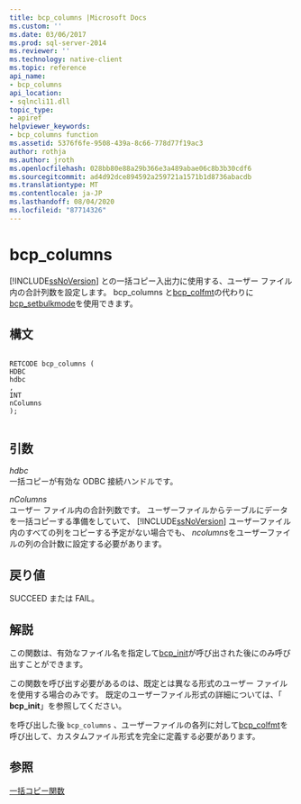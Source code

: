 ```yaml
---
title: bcp_columns |Microsoft Docs
ms.custom: ''
ms.date: 03/06/2017
ms.prod: sql-server-2014
ms.reviewer: ''
ms.technology: native-client
ms.topic: reference
api_name:
- bcp_columns
api_location:
- sqlncli11.dll
topic_type:
- apiref
helpviewer_keywords:
- bcp_columns function
ms.assetid: 5376f6fe-9508-439a-8c66-778d77f19ac3
author: rothja
ms.author: jroth
ms.openlocfilehash: 028bb80e88a29b366e3a489abae06c8b3b30cdf6
ms.sourcegitcommit: ad4d92dce894592a259721a1571b1d8736abacdb
ms.translationtype: MT
ms.contentlocale: ja-JP
ms.lasthandoff: 08/04/2020
ms.locfileid: "87714326"
---
```

# <a name="bcp_columns"></a>bcp_columns
  [!INCLUDE[ssNoVersion](../../includes/ssnoversion-md.md)] との一括コピー入出力に使用する、ユーザー ファイル内の合計列数を設定します。 bcp_columns と[bcp_colfmt](bcp-colfmt.md)の代わりに[bcp_setbulkmode](bcp-setbulkmode.md)を使用できます。  
  
## <a name="syntax"></a>構文  
  
```  
  
RETCODE bcp_columns (  
HDBC   
hdbc  
,  
INT   
nColumns  
);  
  
```  
  
## <a name="arguments"></a>引数  
 *hdbc*  
 一括コピーが有効な ODBC 接続ハンドルです。  
  
 *nColumns*  
 ユーザー ファイル内の合計列数です。 ユーザーファイルからテーブルにデータを一括コピーする準備をしていて、 [!INCLUDE[ssNoVersion](../../includes/ssnoversion-md.md)] ユーザーファイル内のすべての列をコピーする予定がない場合でも、 *ncolumns*をユーザーファイルの列の合計数に設定する必要があります。  
  
## <a name="returns"></a>戻り値  
 SUCCEED または FAIL。  
  
## <a name="remarks"></a>解説  
 この関数は、有効なファイル名を指定して[bcp_init](bcp-init.md)が呼び出された後にのみ呼び出すことができます。  
  
 この関数を呼び出す必要があるのは、既定とは異なる形式のユーザー ファイルを使用する場合のみです。 既定のユーザーファイル形式の詳細については、「 **bcp_init**」を参照してください。  
  
 を呼び出した後 `bcp_columns` 、ユーザーファイルの各列に対して[bcp_colfmt](bcp-colfmt.md)を呼び出して、カスタムファイル形式を完全に定義する必要があります。  
  
## <a name="see-also"></a>参照  
 [一括コピー関数](sql-server-driver-extensions-bulk-copy-functions.md)  
  
  
